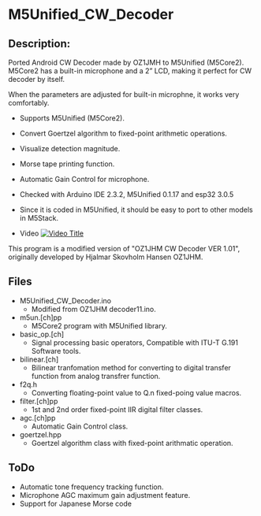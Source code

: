 # M5Unified_CW_Decoder

## Description:
 Ported Android CW Decoder made by OZ1JMH to M5Unified (M5Core2).
M5Core2 has a built-in microphone and a 2” LCD, making it perfect for CW decoder by itself.

When the parameters are adjusted for built-in microphne, it works very comfortably.
 

* Supports M5Unified (M5Core2).
* Convert Goertzel algorithm to fixed-point arithmetic operations.
* Visualize detection magnitude.
* Morse tape printing function.
* Automatic Gain Control for microphone.

* Checked with Arduino IDE 2.3.2, M5Unified 0.1.17 and esp32 3.0.5

* Since it is coded in M5Unified, it should be easy to port to other models in M5Stack.

* Video [![Video Title](https://img.youtube.com/vi/bW1zmd1pF80/0.jpg)](https://www.youtube.com/watch?v=bW1zmd1pF80)

This program is a modified version of "OZ1JHM CW Decoder VER 1.01",
originally developed by Hjalmar Skovholm Hansen OZ1JHM.

## Files
- M5Unified_CW_Decoder.ino
  - Modified from OZ1JHM decoder11.ino.
- m5un.[ch]pp
  - M5Core2 program with M5Unified library.
- basic_op.[ch]
  - Signal processing basic operators, Compatible with ITU-T G.191 Software tools.
- bilinear.[ch]
  - Bilinear tranfomation method for converting to digital transfer function from analog transfrer function.
- f2q.h
  - Converting floating-point value to Q.n fixed-poing value macros.
- filter.[ch]pp
  - 1st and 2nd order fixed-point IIR digital filter classes.
- agc.[ch]pp
  - Automatic Gain Control class.
- goertzel.hpp
  - Goertzel algorithm class with fixed-point arithmatic operation.

## ToDo

* Automatic tone frequency tracking function.
* Microphone AGC maximum gain adjustment feature.
* Support for Japanese Morse code
